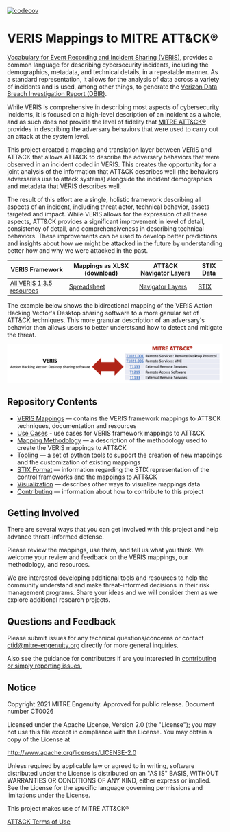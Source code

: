 [![codecov](https://codecov.io/gh/center-for-threat-informed-defense/attack_to_veris/branch/main/graph/badge.svg?token=0DJ6K1YX6E)](https://codecov.io/gh/center-for-threat-informed-defense/attack_to_veris)

# VERIS Mappings to MITRE ATT&CK®
[Vocabulary for Event Recording and Incident Sharing (VERIS)](http://veriscommunity.net/), provides a common language for describing cybersecurity incidents, including the demographics, metadata, and technical details, in a repeatable manner. As a standard representation, it allows for the analysis of data across a variety of incidents and is used, among other things, to generate the [Verizon Data Breach Investigation Report (DBIR)](https://www.verizon.com/business/resources/reports/dbir/).

While VERIS is comprehensive in describing most aspects of cybersecurity incidents, it is focused on a high-level description of an incident as a whole, and as such does not provide the level of fidelity that [MITRE ATT&CK®](https://attack.mitre.org/) provides in describing the adversary behaviors that were used to carry out an attack at the system level.

This project created a mapping and translation layer between VERIS and ATT&CK that allows ATT&CK to describe the adversary behaviors that were observed in an incident coded in VERIS. This creates the opportunity for a joint analysis of the information that ATT&CK describes well (the behaviors adversaries use to attack systems) alongside the incident demographics and metadata that VERIS describes well.

The result of this effort are a single, holistic framework describing all aspects of an incident, including threat actor, technical behavior, assets targeted and impact. While VERIS allows for the expression of all these aspects, ATT&CK provides a significant improvement in level of detail, consistency of detail, and comprehensiveness in describing technical behaviors. These improvements can be used to develop better predictions and insights about how we might be attacked in the future by understanding better how and why we were attacked in the past.

| VERIS Framework | Mappings as XLSX (download) | ATT&CK Navigator Layers | STIX Data |
|---|---|---|---|
| [All VERIS 1.3.5 resources](/frameworks/veris/) | [Spreadsheet](https://github.com/center-for-threat-informed-defense/attack_to_veris/raw/main/frameworks/veris/veris-mappings.xlsx) | [Navigator Layers](/frameworks/veris/layers) | [STIX](/frameworks/veris/stix) |

The example below shows the bidirectional mapping of the VERIS Action Hacking Vector's Desktop sharing software to a more ganular set of ATT&CK techniques. This more granular description of an adversary's behavior then allows users to better understsand how to detect and mitigate the threat.

<img src="/docs/veris-to-attack.png" width="900px">


## Repository Contents

- [VERIS Mappings](/frameworks/veris/) — contains the VERIS framework mappings to ATT&CK techniques, documentation and resources
- [Use Cases](/docs/use-cases.md) - use cases for VERIS framework mappings to ATT&CK
- [Mapping Methodology](/docs/methodology.md) — a description of the methodology used to create the VERIS mappings to ATT&CK
- [Tooling](/docs/tooling.md) — a set of python tools to support the creation of new mappings and the customization of existing mappings
- [STIX Format](/docs/STIX_format.md) — information regarding the STIX representation of the control frameworks and the mappings to ATT&CK
- [Visualization](/docs/visualization.md) — describes other ways to visualize mappings data
- [Contributing](/CONTRIBUTING.md) — information about how to contribute to this project

## Getting Involved

There are several ways that you can get involved with this project and help advance threat-informed defense. 

Please review the mappings, use them, and tell us what you think. We welcome your review and feedback on the VERIS mappings, our methodology, and resources. 

We are interested developing additional tools and resources to help the community understand and make threat-informed decisions in their risk management programs. Share your ideas and we will consider them as we explore additional research projects.  

## Questions and Feedback
   
Please submit issues for any technical questions/concerns or contact ctid@mitre-engenuity.org directly for more general inquiries.

Also see the guidance for contributors if are you interested in [contributing or simply reporting issues.](/CONTRIBUTING.md)

## Notice
Copyright 2021 MITRE Engenuity. Approved for public release. Document number CT0026

Licensed under the Apache License, Version 2.0 (the "License"); you may not use this file except in compliance with the License. You may obtain a copy of the License at

http://www.apache.org/licenses/LICENSE-2.0

Unless required by applicable law or agreed to in writing, software distributed under the License is distributed on an "AS IS" BASIS, WITHOUT WARRANTIES OR CONDITIONS OF ANY KIND, either express or implied. See the License for the specific language governing permissions and limitations under the License.

This project makes use of MITRE ATT&CK®

[ATT&CK Terms of Use](https://attack.mitre.org/resources/terms-of-use/)
